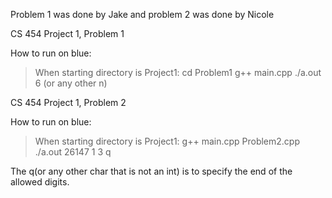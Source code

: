 Problem 1 was done by Jake and problem 2 was done by Nicole


CS 454 Project 1, Problem 1

How to run on blue:
> When starting directory is Project1:
> cd Problem1
> g++ main.cpp
> ./a.out
> 6 (or any other n)


CS 454 Project 1, Problem 2

How to run on blue: 
> When starting directory is Project1:
> g++ main.cpp Problem2.cpp
> ./a.out
> 26147
> 1 3 q

The q(or any other char that is not an int) is to specify the end 
of the allowed digits.





